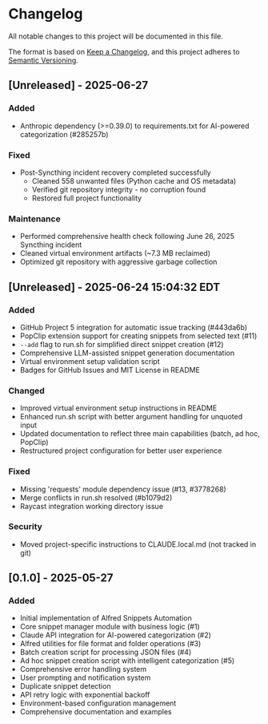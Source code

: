 # Changelog

All notable changes to this project will be documented in this file.

The format is based on [Keep a Changelog](https://keepachangelog.com/en/1.0.0/),
and this project adheres to [Semantic Versioning](https://semver.org/spec/v2.0.0.html).

## [Unreleased] - 2025-06-27

### Added
- Anthropic dependency (>=0.39.0) to requirements.txt for AI-powered categorization (#285257b)

### Fixed
- Post-Syncthing incident recovery completed successfully
  - Cleaned 558 unwanted files (Python cache and OS metadata)
  - Verified git repository integrity - no corruption found
  - Restored full project functionality

### Maintenance
- Performed comprehensive health check following June 26, 2025 Syncthing incident
- Cleaned virtual environment artifacts (~7.3 MB reclaimed)
- Optimized git repository with aggressive garbage collection

## [Unreleased] - 2025-06-24 15:04:32 EDT

### Added
- GitHub Project 5 integration for automatic issue tracking (#443da6b)
- PopClip extension support for creating snippets from selected text (#11)
- `--add` flag to run.sh for simplified direct snippet creation (#12)
- Comprehensive LLM-assisted snippet generation documentation
- Virtual environment setup validation script
- Badges for GitHub Issues and MIT License in README

### Changed
- Improved virtual environment setup instructions in README
- Enhanced run.sh script with better argument handling for unquoted input
- Updated documentation to reflect three main capabilities (batch, ad hoc, PopClip)
- Restructured project configuration for better user experience

### Fixed
- Missing 'requests' module dependency issue (#13, #3778268)
- Merge conflicts in run.sh resolved (#b1079d2)
- Raycast integration working directory issue

### Security
- Moved project-specific instructions to CLAUDE.local.md (not tracked in git)

## [0.1.0] - 2025-05-27

### Added
- Initial implementation of Alfred Snippets Automation
- Core snippet manager module with business logic (#1)
- Claude API integration for AI-powered categorization (#2)
- Alfred utilities for file format and folder operations (#3)
- Batch creation script for processing JSON files (#4)
- Ad hoc snippet creation script with intelligent categorization (#5)
- Comprehensive error handling system
- User prompting and notification system
- Duplicate snippet detection
- API retry logic with exponential backoff
- Environment-based configuration management
- Comprehensive documentation and examples
